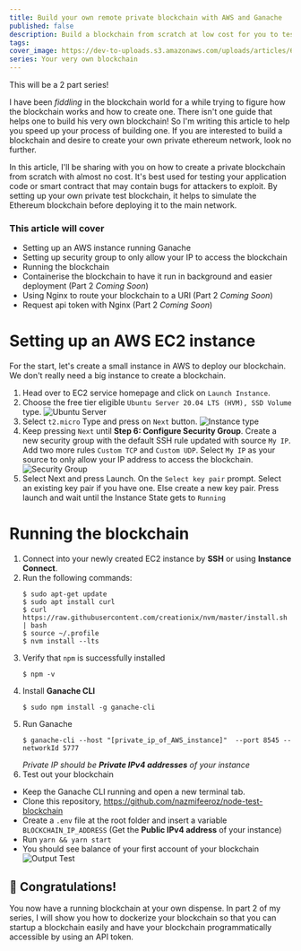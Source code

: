 ```yaml
---
title: Build your own remote private blockchain with AWS and Ganache
published: false
description: Build a blockchain from scratch at low cost for you to test for your development
tags:
cover_image: https://dev-to-uploads.s3.amazonaws.com/uploads/articles/6rjxsyts6q1zsamt31jl.jpg
series: Your very own blockchain
---
```


This will be a 2 part series!

I have been _fiddling_ in the blockchain world for a while trying to figure how the blockchain works and how to create one. There isn't one guide that helps one to build his very own blockchain! So I'm writing this article to help you speed up your process of building one. If you are interested to build a blockchain and desire to create your own private ethereum network, look no further.

In this article, I'll be sharing with you on how to create a private blockchain from scratch with almost no cost. It's best used for testing your application code or smart contract that may contain bugs for attackers to exploit. By setting up your own private test blockchain, it helps to simulate the Ethereum blockchain before deploying it to the main network.

### This article will cover

- Setting up an AWS instance running Ganache
- Setting up security group to only allow your IP to access the blockchain
- Running the blockchain
- Containerise the blockchain to have it run in background and easier deployment (Part 2 _Coming Soon_)
- Using Nginx to route your blockchain to a URI (Part 2 _Coming Soon_)
- Request api token with Nginx (Part 2 _Coming Soon_)

# Setting up an AWS EC2 instance

For the start, let's create a small instance in AWS to deploy our blockchain. We don't really need a big instance to create a blockchain.

1. Head over to EC2 service homepage and click on `Launch Instance`.
2. Choose the free tier eligible `Ubuntu Server 20.04 LTS (HVM), SSD Volume` type.
   ![Ubuntu Server](https://dev-to-uploads.s3.amazonaws.com/uploads/articles/ftcq7w65qoh26inut8q4.png)
3. Select `t2.micro` Type and press on `Next` button.
   ![Instance type](https://dev-to-uploads.s3.amazonaws.com/uploads/articles/jyzt0kiylsyd6gaain2t.png)
4. Keep pressing `Next` until **Step 6: Configure Security Group**. Create a new security group with the default SSH rule updated with source `My IP`. Add two more rules `Custom TCP` and `Custom UDP`. Select `My IP` as your source to only allow your IP address to access the blockchain.
   ![Security Group](https://dev-to-uploads.s3.amazonaws.com/uploads/articles/06j1fd05m6yjs2lwdfb5.png)
5. Select Next and press Launch. On the `Select key pair` prompt. Select an existing key pair if you have one. Else create a new key pair. Press launch and wait until the Instance State gets to `Running`

# Running the blockchain

1. Connect into your newly created EC2 instance by **SSH** or using **Instance Connect**.
2. Run the following commands:
   ```shell
   $ sudo apt-get update
   $ sudo apt install curl
   $ curl https://raw.githubusercontent.com/creationix/nvm/master/install.sh | bash
   $ source ~/.profile
   $ nvm install --lts
   ```
3. Verify that `npm` is successfully installed
   ```shell
   $ npm -v
   ```
4. Install **Ganache CLI**
   ```shell
   $ sudo npm install -g ganache-cli
   ```
5. Run Ganache
   ```shell
   $ ganache-cli --host "[private_ip_of_AWS_instance]"  --port 8545 --networkId 5777
   ```
   _Private IP should be **Private IPv4 addresses** of your instance_
6. Test out your blockchain

- Keep the Ganache CLI running and open a new terminal tab.
- Clone this repository, https://github.com/nazmifeeroz/node-test-blockchain
- Create a `.env` file at the root folder and insert a variable `BLOCKCHAIN_IP_ADDRESS` (Get the **Public IPv4 address** of your instance)
- Run `yarn && yarn start`
- You should see balance of your first account of your blockchain
  ![Output Test](https://dev-to-uploads.s3.amazonaws.com/uploads/articles/4ep4rudvrjlz81cofitc.png)

## :tada: Congratulations!

You now have a running blockchain at your own dispense. In part 2 of my series, I will show you how to dockerize your blockchain so that you can startup a blockchain easily and have your blockchain programmatically accessible by using an API token.
